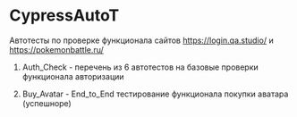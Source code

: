 # CypressAutoT


Автотесты по проверке функционала сайтов https://login.qa.studio/ и https://pokemonbattle.ru/


1. Auth_Check - перечень из 6 автотестов на базовые проверки функционала авторизации

2. Buy_Avatar - End_to_End тестирование функционала покупки аватара (успешноре)
